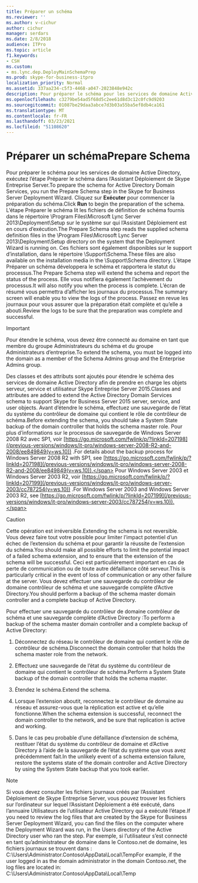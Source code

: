 ```yaml
---
title: Préparer un schéma
ms.reviewer: ''
ms.author: v-cichur
author: cichur
manager: serdars
ms.date: 2/8/2018
audience: ITPro
ms.topic: article
f1.keywords:
- CSH
ms.custom:
- ms.lync.dep.DeployMainSchemaPrep
ms.prod: skype-for-business-itpro
localization_priority: Normal
ms.assetid: 337aa234-c5f3-4468-a047-2023848e942c
description: Pour préparer le schéma pour les services de domaine Active Directory, exécutez l’étape Préparer le schéma dans l’Assistant Déploiement de Skype Entreprise Server. Cliquez sur Exécuter pour commencer la préparation du schéma. L’étape Préparer le schéma lit les fichiers de définition de schéma fournis dans le répertoire /Program Files/Microsoft Lync Server 2013/Deployment/Setup sur le système sur qui l’Assistant Déploiement est en cours d’exécution. Ces fichiers sont également disponibles sur le support d’installation dans le répertoire Support/Schéma. L’étape Préparer un schéma développera le schéma et rapportera le statut du processus. Elle vous notifiera également l’achèvement du processus. L’écran de résumé vous permettra d’afficher les journaux du processus. Passez en revue les journaux pour vous assurer que la préparation était complète et qu’elle a abouti.
ms.openlocfilehash: c3279be54ad5f68d5c2ee61d8d3c12c0fc9d9203
ms.sourcegitcommit: 01087be29daa3abce7d3b03a55ba5ef8db4ca161
ms.translationtype: MT
ms.contentlocale: fr-FR
ms.lasthandoff: 03/23/2021
ms.locfileid: "51108620"
---
```

# <a name="prepare-schema"></a><span data-ttu-id="2f1d7-110">Préparer un schéma</span><span class="sxs-lookup"><span data-stu-id="2f1d7-110">Prepare Schema</span></span>
 
<span data-ttu-id="2f1d7-111">Pour préparer le schéma pour les services de domaine Active Directory, exécutez l’étape Préparer le schéma dans l’Assistant Déploiement de Skype Entreprise Server.</span><span class="sxs-lookup"><span data-stu-id="2f1d7-111">To prepare the schema for Active Directory Domain Services, you run the Prepare Schema step in the Skype for Business Server Deployment Wizard.</span></span> <span data-ttu-id="2f1d7-112">Cliquez sur **Exécuter** pour commencer la préparation du schéma.</span><span class="sxs-lookup"><span data-stu-id="2f1d7-112">Click **Run** to begin the preparation of the schema.</span></span> <span data-ttu-id="2f1d7-113">L’étape Préparer le schéma lit les fichiers de définition de schéma fournis dans le répertoire \Program Files\Microsoft Lync Server 2013\Deployment\Setup sur le système sur qui l’Assistant Déploiement est en cours d’exécution.</span><span class="sxs-lookup"><span data-stu-id="2f1d7-113">The Prepare Schema step reads the supplied schema definition files in the \Program Files\Microsoft Lync Server 2013\Deployment\Setup directory on the system that the Deployment Wizard is running on.</span></span> <span data-ttu-id="2f1d7-114">Ces fichiers sont également disponibles sur le support d’installation, dans le répertoire \Support\Schema.</span><span class="sxs-lookup"><span data-stu-id="2f1d7-114">These files are also available on the installation media in the \Support\Schema directory.</span></span> <span data-ttu-id="2f1d7-115">L’étape Préparer un schéma développera le schéma et rapportera le statut du processus.</span><span class="sxs-lookup"><span data-stu-id="2f1d7-115">The Prepare Schema step will extend the schema and report the status of the process.</span></span> <span data-ttu-id="2f1d7-116">Elle vous notifiera également l’achèvement du processus.</span><span class="sxs-lookup"><span data-stu-id="2f1d7-116">It will also notify you when the process is complete.</span></span> <span data-ttu-id="2f1d7-117">L’écran de résumé vous permettra d’afficher les journaux du processus.</span><span class="sxs-lookup"><span data-stu-id="2f1d7-117">The summary screen will enable you to view the logs of the process.</span></span> <span data-ttu-id="2f1d7-118">Passez en revue les journaux pour vous assurer que la préparation était complète et qu’elle a abouti.</span><span class="sxs-lookup"><span data-stu-id="2f1d7-118">Review the logs to be sure that the preparation was complete and successful.</span></span>
  
> [!IMPORTANT]
> <span data-ttu-id="2f1d7-119">Pour étendre le schéma, vous devez être connecté au domaine en tant que membre du groupe Administrateurs du schéma et du groupe Administrateurs d’entreprise.</span><span class="sxs-lookup"><span data-stu-id="2f1d7-119">To extend the schema, you must be logged into the domain as a member of the Schema Admins group and the Enterprise Admins group.</span></span> 
  
<span data-ttu-id="2f1d7-120">Des classes et des attributs sont ajoutés pour étendre le schéma des services de domaine Active Directory afin de prendre en charge les objets serveur, service et utilisateur Skype Entreprise Server 2015.</span><span class="sxs-lookup"><span data-stu-id="2f1d7-120">Classes and attributes are added to extend the Active Directory Domain Services schema to support Skype for Business Server 2015 server, service, and user objects.</span></span> <span data-ttu-id="2f1d7-121">Avant d’étendre le schéma, effectuez une sauvegarde de l’état du système du contrôleur de domaine qui contient le rôle de contrôleur de schéma.</span><span class="sxs-lookup"><span data-stu-id="2f1d7-121">Before extending the schema, you should take a System State backup of the domain controller that holds the schema master role.</span></span> <span data-ttu-id="2f1d7-122">Pour plus d’informations sur le processus de sauvegarde de Windows Server 2008 R2 avec SP1, voir [https://go.microsoft.com/fwlink/p/?linkId=207198](/previous-versions/windows/it-pro/windows-server-2008-R2-and-2008/ee849849(v=ws.10)) .</span><span class="sxs-lookup"><span data-stu-id="2f1d7-122">For details about the backup process for Windows Server 2008 R2 with SP1, see [https://go.microsoft.com/fwlink/p/?linkId=207198](/previous-versions/windows/it-pro/windows-server-2008-R2-and-2008/ee849849(v=ws.10)).</span></span> <span data-ttu-id="2f1d7-123">Pour Windows Server 2003 et Windows Server 2003 R2, voir [https://go.microsoft.com/fwlink/p/?linkId=207199](/previous-versions/windows/it-pro/windows-server-2003/cc787254(v=ws.10)) .</span><span class="sxs-lookup"><span data-stu-id="2f1d7-123">For Windows Server 2003 and Windows Server 2003 R2, see [https://go.microsoft.com/fwlink/p/?linkId=207199](/previous-versions/windows/it-pro/windows-server-2003/cc787254(v=ws.10)).</span></span>
  
> [!CAUTION]
> <span data-ttu-id="2f1d7-124">Cette opération est irréversible.</span><span class="sxs-lookup"><span data-stu-id="2f1d7-124">Extending the schema is not reversible.</span></span> <span data-ttu-id="2f1d7-125">Vous devez faire tout votre possible pour limiter l’impact potentiel d’un échec de l’extension du schéma et pour garantir la réussite de l’extension du schéma.</span><span class="sxs-lookup"><span data-stu-id="2f1d7-125">You should make all possible efforts to limit the potential impact of a failed schema extension, and to ensure that the extension of the schema will be successful.</span></span> <span data-ttu-id="2f1d7-126">Ceci est particulièrement important en cas de perte de communication ou de toute autre défaillance côté serveur.</span><span class="sxs-lookup"><span data-stu-id="2f1d7-126">This is particularly critical in the event of loss of communication or any other failure at the server.</span></span> <span data-ttu-id="2f1d7-127">Vous devez effectuer une sauvegarde du contrôleur de domaine contrôleur de schéma et une sauvegarde complète d’Active Directory.</span><span class="sxs-lookup"><span data-stu-id="2f1d7-127">You should perform a backup of the schema master domain controller and a complete backup of Active Directory.</span></span> 
  
<span data-ttu-id="2f1d7-128">Pour effectuer une sauvegarde du contrôleur de domaine contrôleur de schéma et une sauvegarde complète d’Active Directory :</span><span class="sxs-lookup"><span data-stu-id="2f1d7-128">To perform a backup of the schema master domain controller and a complete backup of Active Directory:</span></span>
  
1. <span data-ttu-id="2f1d7-129">Déconnectez du réseau le contrôleur de domaine qui contient le rôle de contrôleur de schéma.</span><span class="sxs-lookup"><span data-stu-id="2f1d7-129">Disconnect the domain controller that holds the schema master role from the network.</span></span>
    
2. <span data-ttu-id="2f1d7-130">Effectuez une sauvegarde de l’état du système du contrôleur de domaine qui contient le contrôleur de schéma.</span><span class="sxs-lookup"><span data-stu-id="2f1d7-130">Perform a System State backup of the domain controller that holds the schema master.</span></span>
    
3. <span data-ttu-id="2f1d7-131">Étendez le schéma.</span><span class="sxs-lookup"><span data-stu-id="2f1d7-131">Extend the schema.</span></span>
    
4. <span data-ttu-id="2f1d7-132">Lorsque l’extension aboutit, reconnectez le contrôleur de domaine au réseau et assurez-vous que la réplication est active et qu’elle fonctionne.</span><span class="sxs-lookup"><span data-stu-id="2f1d7-132">When the schema extension is successful, reconnect the domain controller to the network, and be sure that replication is active and working.</span></span>
    
5. <span data-ttu-id="2f1d7-133">Dans le cas peu probable d’une défaillance d’extension de schéma, restituer l’état du système du contrôleur de domaine et d’Active Directory à l’aide de la sauvegarde de l’état du système que vous avez précédemment fait.</span><span class="sxs-lookup"><span data-stu-id="2f1d7-133">In the unlikely event of a schema extension failure, restore the systems state of the domain controller and Active Directory by using the System State backup that you took earlier.</span></span>
    
> [!NOTE]
> <span data-ttu-id="2f1d7-134">Si vous devez consulter les fichiers journaux créés par l’Assistant Déploiement de Skype Entreprise Server, vous pouvez trouver les fichiers sur l’ordinateur sur lequel l’Assistant Déploiement a été exécuté, dans l’annuaire Utilisateurs de l’utilisateur Active Directory qui a exécuté l’étape.</span><span class="sxs-lookup"><span data-stu-id="2f1d7-134">If you need to review the log files that are created by the Skype for Business Server Deployment Wizard, you can find the files on the computer where the Deployment Wizard was run, in the Users directory of the Active Directory user who ran the step.</span></span> <span data-ttu-id="2f1d7-135">Par exemple, si l’utilisateur s’est connecté en tant qu’administrateur de domaine dans le Contoso.net de domaine, les fichiers journaux se trouvent dans : C:\Users\Administrator.Contoso\AppData\Local\Temp</span><span class="sxs-lookup"><span data-stu-id="2f1d7-135">For example, if the user logged in as the domain administrator in the domain Contoso.net, the log files are located in: C:\Users\Administrator.Contoso\AppData\Local\Temp</span></span> 
